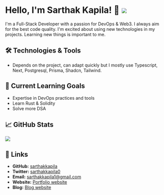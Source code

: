 # Hello, I'm Sarthak Kapila! 👋 [![](https://visitcount.itsvg.in/api?id=sarthakkapila&label=Profile%20Views&icon=6&pretty=false)](https://visitcount.itsvg.in)

I'm a Full-Stack Developer with a passion for DevOps & Web3. I always aim for the best code quality. I'm excited about using new technologies in my projects. Learning new things is important to me.

## 🛠️ Technologies & Tools

- Depends on the project, can adapt quickly but I mostly use Typescript, Next, Postgresql, Prisma, Shadcn, Tailwind.

## 🌱 Current Learning Goals

- Expertise in DevOps practices and tools
- Learn Rust & Solidity
- Solve more DSA

## 📈 GitHub Stats

![](https://github-readme-stats.vercel.app/api?username=sarthakkapila&theme=nightowl&hide_border=false&include_all_commits=true&count_private=false)<br/>

## 🔗 Links

- **GitHub:** [sarthakkapila](https://github.com/siinghd)
- **Twitter:** [sarthakkapila0](https://twitter.com/sarthakkapila0)
- **Email:** [sarthakkapila1@gmail.com](mailto:sarthakkapila1@gmail.com?subject=Hi%20there%F0%9F%91%8B&body=Hi%20there%F0%9F%91%8B%0A)
- **Website:** [Portfolio website](https://sarthakkapila.xyz)
- **Blog:** [Blog website](https://sarthaklol.vercel.app)
